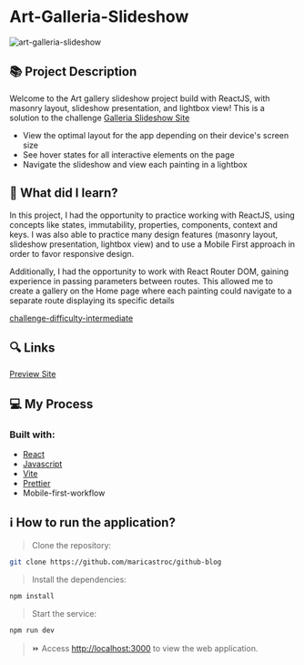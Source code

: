 # Art-Galleria-Slideshow
![art-galleria-slideshow](https://github.com/maricastroc/art-galleria-slideshow/assets/121824373/96ab3ad1-4c16-4158-862a-61f1e5fc9846)

## 📚 Project Description
Welcome to the Art gallery slideshow project build with ReactJS, with masonry layout, slideshow presentation, and lightbox view! This is a solution to the challenge [Galleria Slideshow Site](https://www.frontendmentor.io/challenges/galleria-slideshow-site-tEA4pwsa6)

- View the optimal layout for the app depending on their device's screen size
- See hover states for all interactive elements on the page
- Navigate the slideshow and view each painting in a lightbox

## 📌 What did I learn?

In this project, I had the opportunity to practice working with ReactJS, using concepts like states, immutability, properties, components, context and keys. I was also able to practice many design features (masonry layout, slideshow presentation, lightbox view) and to use a Mobile First approach in order to favor responsive design.

Additionally, I had the opportunity to work with React Router DOM, gaining experience in passing parameters between routes. This allowed me to create a gallery on the Home page where each painting could navigate to a separate route displaying its specific details

[challenge-difficulty-intermediate](https://img.shields.io/badge/Difficulty-INTERMEDIATE-f1b604?style=for-the-badge&amp;logo=frontendmentor)

## 🔍 Links
[Preview Site]([https://maricastroc-github-blog.netlify.app/](https://maricastroc-galleria-slideshow.netlify.app/))

## 💻 My Process
### Built with:

- [React](https://reactjs.org/)
- [Javascript](https://www.javascript.com/)
- [Vite](https://vitejs.dev/)
- [Prettier](https://prettier.io/)
- Mobile-first-workflow

## ℹ️ How to run the application?

> Clone the repository:

```bash
git clone https://github.com/maricastroc/github-blog
```

> Install the dependencies:

```bash
npm install
```

> Start the service:

```bash
npm run dev
```

> ⏩ Access [http://localhost:3000](http://localhost:3000) to view the web application.
